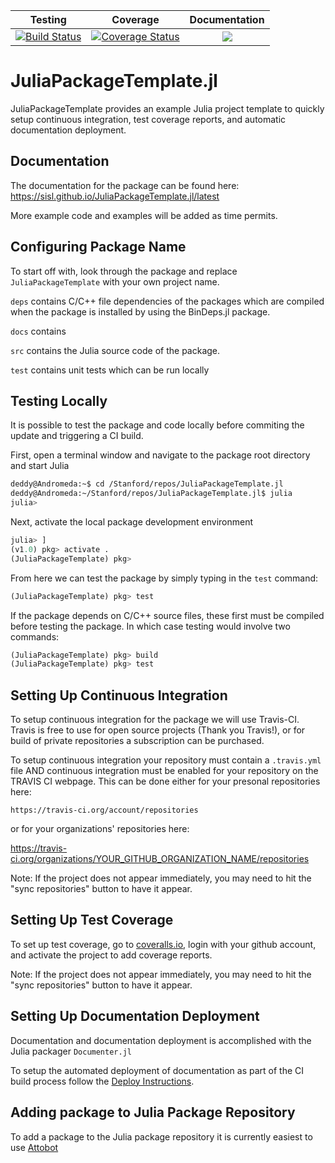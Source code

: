 | Testing | Coverage | Documentation |
| :-----: | :------: | :-----------: |
| [![Build Status](https://travis-ci.org/sisl/JuliaPackageTemplate.jl.svg?branch=master)](https://travis-ci.org/sisl/JuliaPackageTemplate.jl) | [![Coverage Status](https://coveralls.io/repos/github/sisl/JuliaPackageTemplate.jl/badge.svg?branch=master)](https://coveralls.io/github/sisl/JuliaPackageTemplate.jl?branch=master) | [![](https://img.shields.io/badge/docs-latest-blue.svg)](https://sisl.github.io/JuliaPackageTemplate.jl/latest) |

# JuliaPackageTemplate.jl
JuliaPackageTemplate provides an example Julia project template to quickly setup
continuous integration, test coverage reports, and automatic documentation deployment.

## Documentation

The documentation for the package can be found here: <https://sisl.github.io/JuliaPackageTemplate.jl/latest>

More example code and examples will be added as time permits.

## Configuring Package Name

To start off with, look through the package and replace `JuliaPackageTemplate` 
with your own project name.

`deps` contains C/C++ file dependencies of the packages which are compiled when
the package is installed by using the BinDeps.jl package.

`docs` contains

`src` contains the Julia source code of the package.

`test` contains unit tests which can be run locally

## Testing Locally

It is possible to test the package and code locally before commiting the update
and triggering a CI build. 

First, open a terminal window and navigate to the package root directory and 
start Julia

```bash
deddy@Andromeda:~$ cd /Stanford/repos/JuliaPackageTemplate.jl
deddy@Andromeda:~/Stanford/repos/JuliaPackageTemplate.jl$ julia
julia>
```

Next, activate the local package development environment 
```julia
julia> ]
(v1.0) pkg> activate .
(JuliaPackageTemplate) pkg> 
```

From here we can test the package by simply typing in the `test` command:
```julia
(JuliaPackageTemplate) pkg> test
```

If the package depends on C/C++ source files, these first must be compiled before
testing the package. In which case testing would involve two commands:
```julia
(JuliaPackageTemplate) pkg> build
(JuliaPackageTemplate) pkg> test
```

## Setting Up Continuous Integration

To setup continuous integration for the package we will use Travis-CI. Travis is 
free to use for open source projects (Thank you Travis!), or for build of private
repositories a subscription can be purchased.

To setup continuous integration your repository must contain a `.travis.yml` file 
AND continuous integration must be enabled for your repository on the TRAVIS CI 
webpage. This can be done either for your presonal repositories here:

`https://travis-ci.org/account/repositories`

or for your organizations' repositories here:

https://travis-ci.org/organizations/YOUR_GITHUB_ORGANIZATION_NAME/repositories

Note: If the project does not appear immediately, you may need to hit the "sync
repositories" button to have it appear.

## Setting Up Test Coverage

To set up test coverage, go to [coveralls.io](https://coveralls.io/repos/new),
login with your github account, and activate the project to add coverage reports.

Note: If the project does not appear immediately, you may need to hit the "sync
repositories" button to have it appear.

## Setting Up Documentation Deployment

Documentation and documentation deployment is accomplished with the Julia packager
`Documenter.jl`

To setup the automated deployment of documentation as part of the CI build process
follow the [Deploy Instructions](https://juliadocs.github.io/Documenter.jl/stable/man/hosting/).

## Adding package to Julia Package Repository

To add a package to the Julia package repository it is currently easiest to use 
[Attobot](https://github.com/attobot/attobot)

